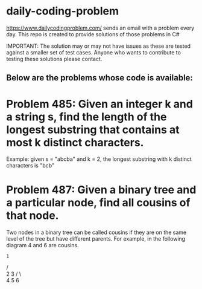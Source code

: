 # daily-coding-problem

https://www.dailycodingproblem.com/  sends an email with a problem every day.
This repo is created to provide solutions of those problems in C#

IMPORTANT: The solution may or may not have issues as these are tested against a smaller set of test cases. Anyone who wants to contribute to testing these solutions please contact.

## Below are the problems whose code is available:

# Problem 485: Given an integer k and a string s, find the length of the longest substring that contains at most k distinct characters.
Example: given s = "abcba" and k = 2, the longest substring with k distinct characters is "bcb"

# Problem 487: Given a binary tree and a particular node, find all cousins of that node.
Two nodes in a binary tree can be called cousins if they are on the same level of the tree but have different parents. For example, in the following diagram 4 and 6 are cousins.
    
    1
   / \
  2   3
 / \   \
4   5   6

